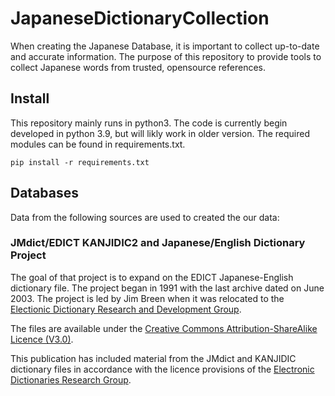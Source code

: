 # JapaneseDictionaryCollection
When creating the Japanese Database, it is important to collect up-to-date and accurate information. The purpose of this repository to provide tools to collect Japanese words from trusted, opensource references.

## Install
This repository mainly runs in python3. The code is currently begin developed in python 3.9, but will likly work in older version. The required modules can be found in requirements.txt.

```
pip install -r requirements.txt
```

## Databases
Data from the following sources are used to created the our data:

### JMdict/EDICT KANJIDIC2 and Japanese/English Dictionary Project
The goal of that project is to expand on the EDICT Japanese-English dictionary file. The project began in 1991 with the last archive dated on June 2003. The project is led by Jim Breen when it was relocated to the [Electionic Dictionary Research and Development Group](http://www.edrdg.org/).

The files are available under the [Creative Commons Attribution-ShareAlike Licence (V3.0)](https://creativecommons.org/licenses/by-sa/3.0/legalcode).

This publication has included material from the JMdict and KANJIDIC dictionary files in accordance with the licence provisions of the [Electronic Dictionaries Research Group](http://www.edrdg.org/).
